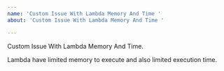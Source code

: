 ```yaml
---
name: 'Custom Issue With Lambda Memory And Time '
about: 'Custom Issue With Lambda Memory And Time '

---
```


Custom Issue With Lambda Memory And Time.

Lambda have limited memory to execute and also limited execution time.
